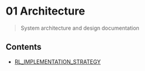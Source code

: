 # 01 Architecture

> System architecture and design documentation

## Contents

- [RL_IMPLEMENTATION_STRATEGY](./design/RL_IMPLEMENTATION_STRATEGY.md)

